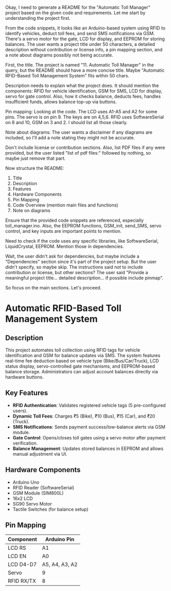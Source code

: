 Okay, I need to generate a README for the "Automatic Toll Manager" project based on the given code and requirements. Let me start by understanding the project first.

From the code snippets, it looks like an Arduino-based system using RFID to identify vehicles, deduct toll fees, and send SMS notifications via GSM. There's a servo motor for the gate, LCD for display, and EEPROM for storing balances. The user wants a project title under 50 characters, a detailed description without contribution or license info, a pin mapping section, and a note about diagrams possibly not being accurate.

First, the title. The project is named "11. Automatic Toll Manager" in the query, but the README should have a more concise title. Maybe "Automatic RFID-Based Toll Management System" fits within 50 chars.

Description needs to explain what the project does. It should mention the components: RFID for vehicle identification, GSM for SMS, LCD for display, servo for gate control. Also, how it checks balance, deducts fees, handles insufficient funds, allows balance top-up via buttons.

Pin mapping: Looking at the code. The LCD uses A1-A5 and A2 for some pins. The servo is on pin 9. The keys are on 4,5,6. RFID uses SoftwareSerial on 8 and 10, GSM on 3 and 2. I should list all those clearly.

Note about diagrams: The user wants a disclaimer if any diagrams are included, so I'll add a note stating they might not be accurate.

Don't include license or contribution sections. Also, list PDF files if any were provided, but the user listed "list of pdf files:" followed by nothing, so maybe just remove that part.

Now structure the README:

1. Title
2. Description
3. Features
4. Hardware Components
5. Pin Mapping
6. Code Overview (mention main files and functions)
7. Note on diagrams

Ensure that the provided code snippets are referenced, especially toll_manager.ino. Also, the EEPROM functions, GSM_init, send_SMS, servo control, and key inputs are important points to mention.

Need to check if the code uses any specific libraries, like SoftwareSerial, LiquidCrystal, EEPROM. Mention those in dependencies.

Wait, the user didn't ask for dependencies, but maybe include a "Dependencies" section since it's part of the project setup. But the user didn't specify, so maybe skip. The instructions said not to include contribution or license, but other sections? The user said "Provide a meaningful project title... detailed description... if possible include pinmap".

So focus on the main sections. Let's proceed.
# Automatic RFID-Based Toll Management System

## Description  
This project automates toll collection using RFID tags for vehicle identification and GSM for balance updates via SMS. The system features real-time fee deduction based on vehicle type (Bike/Bus/Car/Truck), LCD status display, servo-controlled gate mechanisms, and EEPROM-based balance storage. Administrators can adjust account balances directly via hardware buttons.

## Key Features
- **RFID Authentication**: Validates registered vehicle tags (5 pre-configured users).
- **Dynamic Toll Fees**: Charges ₹5 (Bike), ₹10 (Bus), ₹15 (Car), and ₹20 (Truck).
- **SMS Notifications**: Sends payment success/low-balance alerts via GSM module.
- **Gate Control**: Opens/closes toll gates using a servo motor after payment verification.
- **Balance Management**: Updates stored balances in EEPROM and allows manual adjustment via UI.

## Hardware Components
- Arduino Uno 
- RFID Reader (SoftwareSerial)  
- GSM Module (SIM800L)  
- 16x2 LCD  
- SG90 Servo Motor  
- Tactile Switches (for balance setup)  

## Pin Mapping
| Component       | Arduino Pin |
|-----------------|-------------|
| LCD RS          | A1          |
| LCD EN          | A0          |
| LCD D4-D7       | A5, A4, A3, A2 |
| Servo           | 9           |
| RFID RX/TX      | 8